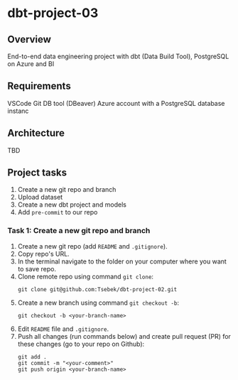 # dbt-project-03

## Overview
End-to-end data engineering project with dbt (Data Build Tool), PostgreSQL on Azure and BI

## Requirements
VSCode
Git
DB tool (DBeaver)
Azure account with a PostgreSQL database instanc

## Architecture
TBD

## Project tasks
1. Create a new git repo and branch
2. Upload dataset
3. Create a new dbt project and models
4. Add `pre-commit` to our repo

### Task 1: Create a new git repo and branch
1. Create a new git repo (add `README` and `.gitignore`).
2. Copy repo's URL.
3. In the terminal navigate to the folder on your computer where you want to save repo.
4. Clone remote repo using command `git clone`:
    ```
    git clone git@github.com:Tsebek/dbt-project-02.git
    ```
5. Create a new branch using command `git checkout -b`:
    ```
    git checkout -b <your-branch-name>
    ```
6. Edit `README` file and `.gitignore`.
7. Push all changes (run commands below) and create pull request (PR) for these changes (go to your repo on Github):
    ```
    git add .
    git commit -m "<your-comment>"
    git push origin <your-branch-name>
    ```
